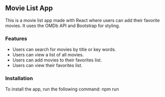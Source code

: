 ## Movie List App

This is a movie list app made with React where users can add their favorite movies. It uses the OMDb API and Bootstrap for styling.

### Features

* Users can search for movies by title or key words.
* Users can view a list of all movies.
* Users can add movies to their favorites list.
* Users can view their favorites list.

### Installation

To install the app, run the following command: npm run
